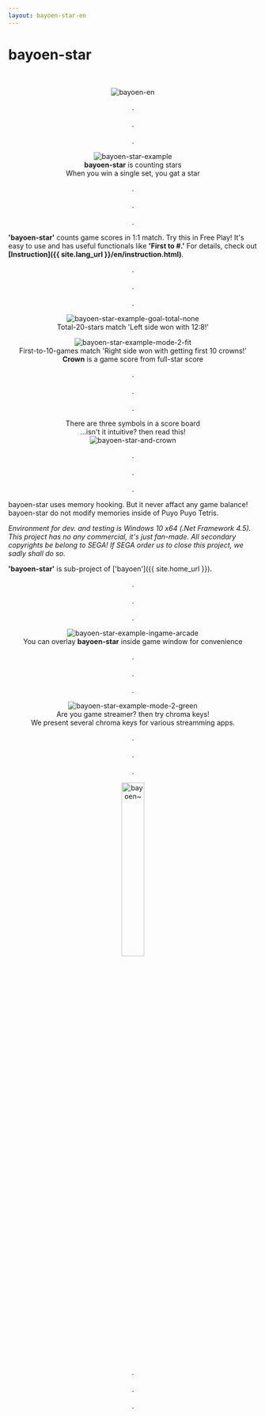 ```yaml
---
layout: bayoen-star-en
---
```


# bayoen-star

<br/>
<p align="center">
    <img src="{{ site.lang_url }}/res/bayoen-en.png" class="box" alt="bayoen-en"/>
</p>

<p align="center">
.<br/><br/>
.<br/><br/>
.
</p>

<p align="center">
    <img src="{{ site.lang_url }}/res/bayoen-star-example.png" class="shadow-box" alt="bayoen-star-example"/>
    <br/><span><strong>bayoen-star</strong> is counting stars</span>
    <br/><span>When you win a single set, you gat a star</span>
</p>

<p align="center">
.<br/><br/>
.<br/><br/>
.
</p>

**'bayoen-star'** counts game scores in 1:1 match.
Try this in Free Play!
It's easy to use and has useful functionals like **'First to #.'**
For details, check out **[Instruction]({{ site.lang_url }}/en/instruction.html)**.

<p align="center">
.<br/><br/>
.<br/><br/>
.
</p>

<p align="center">
    <img src="{{ site.lang_url }}/res/bayoen-star-example-goal-total-none.png" class="shadow-box" alt="bayoen-star-example-goal-total-none"/>
    <br/><span>Total-20-stars match 'Left side won with 12:8!'</span>
</p>

<p align="center">
    <img src="{{ site.lang_url }}/res/bayoen-star-example-mode-2-fit.png" class="shadow-box" alt="bayoen-star-example-mode-2-fit"/>
    <br/><span>First-to-10-games match 'Right side won with getting first 10 crowns!'</span>
    <br/><span><strong>Crown</strong> is a game score from full-star score</span>
</p>

<p align="center">
.<br/><br/>
.<br/><br/>
.
</p>

<p align="center">
    <span>There are three symbols in a score board</span>
    <br/><span>...isn't it intuitive? then read this!</span>
    <br/><img src="{{ site.lang_url }}/res/bayoen-star-and-crown-en.png" class="box" alt="bayoen-star-and-crown"/>
</p>

<p align="center">
.<br/><br/>
.<br/><br/>
.
</p>


bayoen-star uses memory hooking. But it never affact any game balance!
bayoen-star do not modify memories inside of Puyo Puyo Tetris.

_Environment for dev. and testing is Windows 10 x64 (.Net Framework 4.5). This project has no any commercial, it's just fan-made. All secondary copyrights be belong to SEGA! If SEGA order us to close this project, we sadly shall do so._

**'bayoen-star'** is sub-project of ['bayoen']({{ site.home_url }}).

<p align="center">
.<br/><br/>
.<br/><br/>
.
</p>

<p align="center">
    <img src="{{ site.lang_url }}/res/bayoen-star-example-ingame-arcade.png" class="shadow-box" alt="bayoen-star-example-ingame-arcade"/>
    <br/><span>You can overlay <strong>bayoen-star</strong> inside game window for convenience</span>
</p>

<p align="center">
.<br/><br/>
.<br/><br/>
.
</p>

<p align="center">
    <img src="{{ site.lang_url }}/res/bayoen-star-example-mode-2-green.png" class="shadow-box" alt="bayoen-star-example-mode-2-green"/>
    <br/><span>Are you game streamer? then try chroma keys!</span>
    <br/><span>We present several chroma keys for various streamming apps.</span>
</p>

<p align="center">
.<br/><br/>
.<br/><br/>
.
</p>

<p align="center">
   <img src="{{ site.lang_url }}/res/dailycarbuncle_kirbuncle.png" width="30%" alt="bayoen~"/>
</p>

<p align="center">
.<br/><br/>
.<br/><br/>
.
</p>

